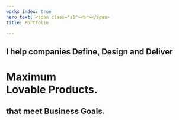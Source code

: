```yaml
---
works_index: true
hero_text: <span class="s1"><br></span>
title: Portfolio

---
```

## I help companies Define, Design and Deliver

# Maximum<br><span class="outline">Lovable Products.</span>

## that meet Business Goals.

<WorksList />